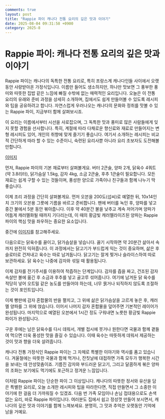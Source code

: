 ```yaml
---
comments: true
layout: post
title: "Rappie 파이 캐나다 전통 요리의 깊은 맛과 이야기"
date: 2025-08-04 09:31:58 +0900
category: 2025-8
---
```


# Rappie 파이: 캐나다 전통 요리의 깊은 맛과 이야기

Rappie 파이는 캐나다의 독특한 전통 요리로, 특히 프랑스계 캐나다인들 사이에서 오랫동안 사랑받아온 가정식입니다. 이름만 들어도 생소하지만, 하나만 맛보면 그 풍부한 풍미와 따뜻한 집밥 같은 느낌에 빠질 수밖에 없는 매력적인 요리입니다. 오늘은 이 전통 요리의 유래와 준비 과정을 상세히 소개하며, 집에서도 쉽게 만들어볼 수 있도록 레시피와 팁을 공유하려고 합니다. 자연스럽게 우러나오는 캐나다의 문화와 정취를 맛볼 수 있는 Rappie 파이, 지금부터 함께 살펴보시죠.

이 요리는 이름에서부터 시선을 사로잡으며, 그 독특한 맛과 풍미로 많은 사람들에게 잊지 못할 경험을 선사합니다. 특히, 계절에 따라 다채로운 향신료와 재료로 만들어지는 변형 레시피도 있어, 개인의 취향에 맞게 즐기기 좋습니다. 여기서 소개하는 레시피는 비교적 간단하게 따라 할 수 있는 수준이니, 숙련된 요리사뿐 아니라 요리 초보자도 도전해볼 만합니다.

[이미지](https://www.themealdb.com/images/media/meals/ruwpww1511817242.jpg)

먼저, Rappie 파이의 기본 재료부터 살펴볼게요. 버터 2큰술, 양파 2개, 닭육수 4쿼트(약 3.8리터), 닭가슴살 1.5kg, 감자 4kg, 소금 2큰술, 후추 1큰술이 필요합니다. 모든 재료는 쉽게 구할 수 있는 것들이며, 풍성한 양으로 가족이나 친구들과 함께 나누기 딱 좋습니다.

이제 조리 과정을 간단히 살펴볼게요. 먼저 오븐을 200도(섭씨)로 예열한 뒤, 10x14인치 크기의 오븐용 그릇에 기름을 바르고 준비합니다. 팬에 버터를 녹인 후, 양파를 넣고 중간 불에서 5분 동안 볶아줍니다. 이후 약 40분간 불을 낮추고 계속 저어가며 양파가 어둡게 캐러멜화될 때까지 기다리는데, 이 때의 황금빛 캐러멜라이즈된 양파는 Rappie 파이의 핵심 맛을 좌우하는 중요한 요소입니다.

중간에 [이미지](https://www.themealdb.com/images/media/meals/ruwpww1511817242.jpg)를 참고해주세요.

다음으로는 닭육수를 끓이고, 닭가슴살을 넣습니다. 끓기 시작하면 약 20분간 삶아서 속까지 완전히 익혀줍니다. 이 과정에서는 닭고기가 부드럽게 익는 것이 중요하며, 삶은 후 슬로터로 건져내고 육수는 따로 남겨둡니다. 닭고기는 잘게 찢거나 슬라이스하여 따로 보관하세요. 닭 육수는 나중에 감자와 섞일 때 활용됩니다.

이제 감자를 전기주서를 이용하여 착즙하는 단계입니다. 감자를 즙을 짜고, 건조된 감자 속살만 볼에 옮긴 후 소금과 후추를 넣고 골고루 섞어줍니다. 여기에 남겨둔 닭 육수를 적당히 넣어 오트밀 같은 농도를 만들어야 하는데, 너무 묽거나 되직하지 않도록 조절하는 것이 포인트입니다.

이제 빵판에 감자 혼합물의 반을 펼치고, 그 위에 삶은 닭가슴살을 고르게 놓은 후, 캐러멜 양파를 그 위에 얹습니다. 이어서 나머지 감자 혼합물을 덮어주면 기본적인 레이어가 완성됩니다. 마지막으로 예열된 오븐에서 1시간 정도 구워내면 노릇한 황금빛 Rappie 파이가 완성됩니다.

구운 후에는 남은 닭육수를 다시 데워서, 개별 접시에 붓거나 원한다면 국물과 함께 곁들여 먹으면 더욱 풍성한 맛을 즐길 수 있습니다. 이때 육수는 따뜻하게 데워서 제공하는 것이 맛과 향을 더욱 살려줍니다.

캐나다 전통 가정식인 Rappie 파이는 그 자체로 특별한 이야기와 역사를 품고 있습니다. 겨울철에는 따뜻한 국물과 함께 먹거나, 잔칫날에 대접하면 가족 모두가 행복한 시간을 보내는 데 안성맞춤이죠. 기름진 감자와 부드러운 닭고기, 그리고 달콤하게 볶은 양파의 조화는 보기에도 먹기에도 포근하고 정겨운 느낌입니다.

이처럼 Rappie 파이는 단순한 파이 그 이상입니다. 캐나다의 따뜻한 정서와 유산을 담은 특별한 요리로, 오늘 소개한 레시피와 팁을 따라한다면, 직접 만들면서 그 소중한 이야기에 한 걸음 더 가까워질 수 있겠죠. 다음 번 가족 모임이나 손님 접대용으로도 손색없는 요리, 바로 Rappie 파이입니다. 여러분도 집에서 쉽고 정성껏 만들어 보시면서, 캐나다의 깊은 맛과 이야기를 함께 느껴보세요. 분명히, 그 맛과 추억은 오랫동안 기억에 남을 거예요.